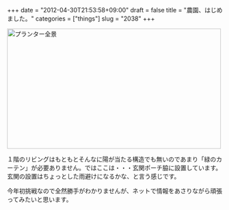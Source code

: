 +++
date = "2012-04-30T21:53:58+09:00"
draft = false
title = "農園、はじめました。"
categories = ["things"]
slug = "2038"
+++

<a href="https://www.flickr.com/photos/keruru/7127151437/" title="プランター全景 by けるる, on Flickr"><img src="https://farm8.staticflickr.com/7237/7127151437_1a11fb1500.jpg" width="500" height="281" alt="プランター全景"/></a>

１階のリビングはもともとそんなに陽が当たる構造でも無いのであまり「緑のカーテン」が必要ありません。ではここは・・・玄関ポーチ脇に設置しています。玄関の設置はちょっとした雨避けになるかな、と言う感じです。

今年初挑戦なので全然勝手がわかりませんが、ネットで情報をあさりながら頑張ってみたいと思います。

